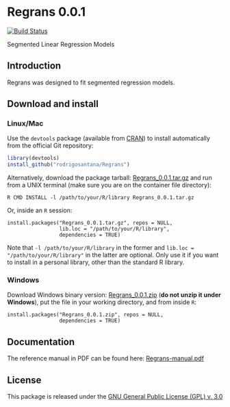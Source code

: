 

# Regrans 0.0.1

[![Build Status](https://travis-ci.org/rodrigosantana/Regrans.svg)](https://travis-ci.org/rodrigosantana/Regrans)

Segmented Linear Regression Models

## Introduction

Regrans was designed to fit segmented regression models.

## Download and install

### Linux/Mac

Use the `devtools` package (available from
[CRAN](http://cran-r.c3sl.ufpr.br/web/packages/devtools/index.html)) to
install automatically from the official Git repository:


```r
library(devtools)
install_github("rodrigosantana/Regrans")
```

Alternatively, download the package tarball: [Regrans_0.0.1.tar.gz][]
and run from a UNIX terminal (make sure you are on the container file
directory):


```
R CMD INSTALL -l /path/to/your/R/library Regrans_0.0.1.tar.gz
```

Or, inside an `R` session:



```
install.packages("Regrans_0.0.1.tar.gz", repos = NULL,
                 lib.loc = "/path/to/your/R/library",
                 dependencies = TRUE)
```

Note that `-l /path/to/your/R/library` in the former and `lib.loc =
"/path/to/your/R/library"` in the latter are optional. Only use it if you
want to install in a personal library, other than the standard R
library.

### Windows

Download Windows binary version: [Regrans_0.0.1.zip][] (**do not unzip
it under Windows**), put the file in your working directory, and from
inside `R`:


```
install.packages("Regrans_0.0.1.zip", repos = NULL,
                 dependencies = TRUE)
```

## Documentation

The reference manual in PDF can be found here: [Regrans-manual.pdf][]

## License

This package is released under the
[GNU General Public License (GPL) v. 3.0](http://www.gnu.org/licenses/gpl-3.0.html)



[Regrans_0.0.1.tar.gz]: https://github.com/rodrigosantana/Regrans/blob/master/downloads/Regrans_0.0.1.tar.gz?raw=true
[Regrans_0.0.1.zip]: https://github.com/rodrigosantana/Regrans/blob/master/downloads/Regrans_0.0.1.zip?raw=true
[Regrans-manual.pdf]: https://github.com/rodrigosantana/Regrans/raw/master/downloads/Regrans-manual.pdf
